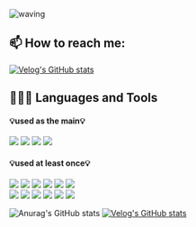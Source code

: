 ![waving](https://capsule-render.vercel.app/api?type=waving&height=200&text=Jaewon's&fontAlign=50&fontAlignY=40&color=timeGradient)

## 📫 How to reach me:
[![Velog's GitHub stats](https://velog-readme-stats.vercel.app/api/badge?name=jaewon_p)](https://velog.io/@jaewon_p)</br> 


  
 
## 👨🏻‍💻 Languages and Tools<br />

#### 💡used as the main💡
<img src="https://img.shields.io/badge/Java-007396?style=flat-square&logo=Java&logoColor=white"> <img src="https://img.shields.io/badge/Kotlin-7F52FF?style=flat-square&logo=kotlin&logoColor=white"> <img src="https://img.shields.io/badge/Android-3DDC84?style=flat-square&logo=android&logoColor=white"> <img src="https://img.shields.io/badge/AndroidStudio-3DDC84?style=flat-square&logo=androidstudio&logoColor=white"> 


#### 💡used at least once💡
<img src="https://img.shields.io/badge/C-A8B9CC?style=flat-square&logo=c&logoColor=white"> <img src="https://img.shields.io/badge/Python-3776AB?style=flat-square&logo=python&logoColor=white"> <img src="https://img.shields.io/badge/Html5-E34F26?style=flat-square&logo=html5&logoColor=white"> <img src="https://img.shields.io/badge/Css3-1572B6?style=flat-square&logo=css3&logoColor=white"> <img src="https://img.shields.io/badge/Javascript-F7DF1E?style=flat-square&logo=javascript&logoColor=white"> <img src="https://img.shields.io/badge/Node.js-339933?style=flat-square&logo=node.js&logoColor=white"> <br/> <img src="https://img.shields.io/badge/Mysql-4479A1?style=flat-square&logo=mysql&logoColor=white"> <img src="https://img.shields.io/badge/Firebase-FFCA28?style=flat-square&logo=firebase&logoColor=white"> <img src="https://img.shields.io/badge/VisualStudioCode-007ACC?style=flat-square&logo=visualstudiocode&logoColor=white"> <img src="https://img.shields.io/badge/VirtualBox-183A61?style=flat-square&logo=virtualbox&logoColor=white"> <img src="https://img.shields.io/badge/Jupyter-F37626?style=flat-square&logo=jupyter&logoColor=white"> <img src="https://img.shields.io/badge/Notion-000000?style=flat-square&logo=notion&logoColor=white">



![Anurag's GitHub stats](https://github-readme-stats.vercel.app/api?username=parkjaewons&show_icons=true&theme=radical) [![Velog's GitHub stats](https://velog-readme-stats.vercel.app/api?name=jaewon_p&tag=TIL)](https://velog-readme-stats.vercel.app/api/redirect?name=jaewon_p&tag=TIL)
